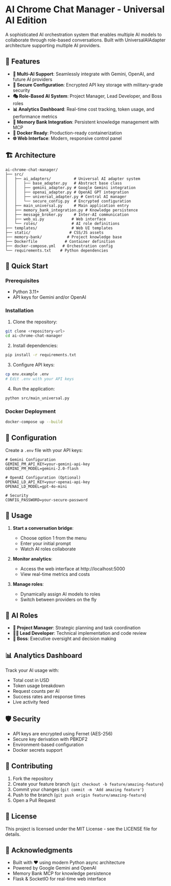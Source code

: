 # AI Chrome Chat Manager - Universal AI Edition

A sophisticated AI orchestration system that enables multiple AI models to collaborate through role-based conversations. Built with UniversalAIAdapter architecture supporting multiple AI providers.

## 🌟 Features

- **🤖 Multi-AI Support**: Seamlessly integrate with Gemini, OpenAI, and future AI providers
- **🔐 Secure Configuration**: Encrypted API key storage with military-grade security
- **🎭 Role-Based AI System**: Project Manager, Lead Developer, and Boss roles
- **📊 Analytics Dashboard**: Real-time cost tracking, token usage, and performance metrics
- **🧠 Memory Bank Integration**: Persistent knowledge management with MCP
- **🐳 Docker Ready**: Production-ready containerization
- **🌐 Web Interface**: Modern, responsive control panel

## 🏗️ Architecture

```
ai-chrome-chat-manager/
├── src/
│   ├── ai_adapters/          # Universal AI adapter system
│   │   ├── base_adapter.py   # Abstract base class
│   │   ├── gemini_adapter.py # Google Gemini integration
│   │   ├── openai_adapter.py # OpenAI GPT integration
│   │   ├── universal_adapter.py # Central AI manager
│   │   └── secure_config.py  # Encrypted configuration
│   ├── main_universal.py     # Main application entry
│   ├── memory_bank_integration.py # Knowledge persistence
│   ├── message_broker.py     # Inter-AI communication
│   ├── web_ui.py            # Web interface
│   └── roles/               # AI role definitions
├── templates/               # Web UI templates
├── static/                 # CSS/JS assets
├── memory-bank/           # Project knowledge base
├── Dockerfile            # Container definition
├── docker-compose.yml   # Orchestration config
└── requirements.txt    # Python dependencies
```

## 🚀 Quick Start

### Prerequisites
- Python 3.11+
- API keys for Gemini and/or OpenAI

### Installation

1. Clone the repository:
```bash
git clone <repository-url>
cd ai-chrome-chat-manager
```

2. Install dependencies:
```bash
pip install -r requirements.txt
```

3. Configure API keys:
```bash
cp env.example .env
# Edit .env with your API keys
```

4. Run the application:
```bash
python src/main_universal.py
```

### Docker Deployment

```bash
docker-compose up --build
```

## 🔧 Configuration

Create a `.env` file with your API keys:

```env
# Gemini Configuration
GEMINI_PM_API_KEY=your-gemini-api-key
GEMINI_PM_MODEL=gemini-2.0-flash

# OpenAI Configuration (Optional)
OPENAI_LD_API_KEY=your-openai-api-key
OPENAI_LD_MODEL=gpt-4o-mini

# Security
CONFIG_PASSWORD=your-secure-password
```

## 💬 Usage

1. **Start a conversation bridge**:
   - Choose option 1 from the menu
   - Enter your initial prompt
   - Watch AI roles collaborate

2. **Monitor analytics**:
   - Access the web interface at http://localhost:5000
   - View real-time metrics and costs

3. **Manage roles**:
   - Dynamically assign AI models to roles
   - Switch between providers on the fly

## 🎯 AI Roles

- **👔 Project Manager**: Strategic planning and task coordination
- **👨‍💻 Lead Developer**: Technical implementation and code review
- **🎩 Boss**: Executive oversight and decision making

## 📊 Analytics Dashboard

Track your AI usage with:
- Total cost in USD
- Token usage breakdown
- Request counts per AI
- Success rates and response times
- Live activity feed

## 🛡️ Security

- API keys are encrypted using Fernet (AES-256)
- Secure key derivation with PBKDF2
- Environment-based configuration
- Docker secrets support

## 🤝 Contributing

1. Fork the repository
2. Create your feature branch (`git checkout -b feature/amazing-feature`)
3. Commit your changes (`git commit -m 'Add amazing feature'`)
4. Push to the branch (`git push origin feature/amazing-feature`)
5. Open a Pull Request

## 📝 License

This project is licensed under the MIT License - see the LICENSE file for details.

## 🙏 Acknowledgments

- Built with ❤️ using modern Python async architecture
- Powered by Google Gemini and OpenAI
- Memory Bank MCP for knowledge persistence
- Flask & SocketIO for real-time web interface